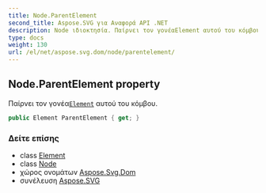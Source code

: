 ```yaml
---
title: Node.ParentElement
second_title: Aspose.SVG για Αναφορά API .NET
description: Node ιδιοκτησία. Παίρνει τον γονέαElement αυτού του κόμβου.
type: docs
weight: 130
url: /el/net/aspose.svg.dom/node/parentelement/
---
```

## Node.ParentElement property

Παίρνει τον γονέα[`Element`](../../element/) αυτού του κόμβου.

```csharp
public Element ParentElement { get; }
```

### Δείτε επίσης

* class [Element](../../element/)
* class [Node](../)
* χώρος ονομάτων [Aspose.Svg.Dom](../../node/)
* συνέλευση [Aspose.SVG](../../../)


